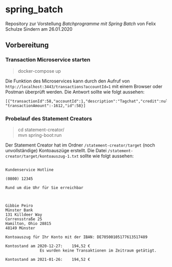# spring_batch

Repository zur Vorstellung *Batchprogramme mit Spring Batch* von Felix Schulze Sindern am 26.01.2020
## Vorbereitung
### Transaction Microservice starten
> docker-compose up

Die Funktion des Microservices kann durch den Aufruf von `http://localhost:3443/transactions?accountId=1` mit einem Browser oder Postman überprüft werden.
Die Antwort sollte wie folgt aussehen:
```
[{"transactionId":58,"accountId":1,"description":"Tagchat","credit":null,"debit":-1612,"timestamp":1611286955000,
"transactionAmount":-1612,"id":58}]
```

### Probelauf des Statement Creators
> cd statement-creator/<br>
  mvn spring-boot:run

Der Statement Creator hat im Ordner `/statement-creator/target` (noch unvollständige) Kontoauszüge erstellt.
Die Datei `/statement-creator/target/kontoauszug-1.txt` sollte wie folgt aussehen:
```
                                                                                                   Kundenservice Hotline
                                                                                                            (0800) 12345
                                                                                      Rund um die Uhr für Sie erreichbar



Gibbie Peiro                                                                                                Münster Bank
131 Killdeer Way                                                                                        Corrensstraße 25
Hamilton, Ohio 28815                                                                                       48149 Münster

Kontoauszug für Ihr Konto mit der IBAN: DE70500105177613517489
                                                                 Kontostand am 2020-12-27:    194,52 €
               Es wurden keine Transaktionen im Zeitraum getätigt.
                                                                 Kontostand am 2021-01-26:    194,52 €
```